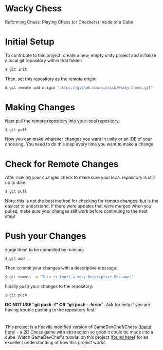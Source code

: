 # Wacky Chess
Reforming Chess: Playing Chess (or Checkers) Inside of a Cube
# Initial Setup
To contribute to this project, create a new, empty unity project and initialize a local git repository within that folder:
```bash
$ git init
```
Then, set this repository as the remote origin:
```bash
$ git remote add origin "https://github.com/mcprisk/Wacky-Chess.git"
```
# Making Changes
Next pull the remote repository into your local repository:
```bash
$ git pull
```
Now you can make whatever changes you want in unity or an IDE of your choosing. You need to do this step every time you want to make a change!  

# Check for Remote Changes
After making your changes check to make sure your local repository is still up to date:
```bash
$ git pull
```
Note: this is not the best method for checking for remote changes, but is the easiest to understand.
If there were updates that were merged when you pulled, make sure your changes still work before continuing to the next step!

# Push your Changes
stage them to be commited by running:
```bash
$ git add .
```
Then commit your changes with a descriptive message:
```bash
$ git commit -m "This is (not) a very Descriptive Message!"
```
Finally push your changes to the repository:
```bash
$ git push
```
**DO NOT USE "git push -f" OR "git push --force"**.
Ask for help if you are having trouble pushing to the repository first!
#
This project is a heavily modified version of GameDevChef/Chess ([found here](https://github.com/GameDevChef/Chess/tree/main)) - a 2D Chess game with abstraction so good it could be made into a cube.  Watch GameDevChef's tutorial on this project ([found here](https://youtu.be/cWgo0ak_8sE)) for an excellent understanding of how this project works.
